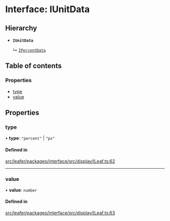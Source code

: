 # Interface: IUnitData

## Hierarchy

- **`IUnitData`**

  ↳ [`IPercentData`](IPercentData.md)

## Table of contents

### Properties

- [type](IUnitData.md#type)
- [value](IUnitData.md#value)

## Properties

### type

• **type**: ``"percent"`` \| ``"px"``

#### Defined in

[src/leafer/packages/interface/src/display/ILeaf.ts:62](https://github.com/leaferjs/leafer/blob/e3d29379fa30ec6414b4ee45872fc9fd9c3f2178/packages/interface/src/display/ILeaf.ts#L62)

___

### value

• **value**: `number`

#### Defined in

[src/leafer/packages/interface/src/display/ILeaf.ts:63](https://github.com/leaferjs/leafer/blob/e3d29379fa30ec6414b4ee45872fc9fd9c3f2178/packages/interface/src/display/ILeaf.ts#L63)
